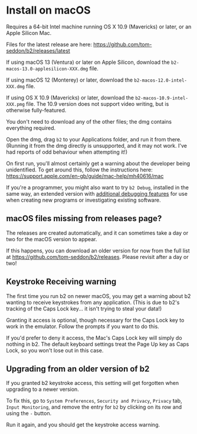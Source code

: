 # Install on macOS

Requires a 64-bit Intel machine running OS X 10.9 (Mavericks) or
later, or an Apple Silicon Mac.

Files for the latest release are here:
https://github.com/tom-seddon/b2/releases/latest

If using macOS 13 (Ventura) or later on Apple Silicon, download the
`b2-macos-13.0-applesilicon-XXX.dmg` file.

If using macOS 12 (Monterey) or later, download the
`b2-macos-12.0-intel-XXX.dmg` file.

If using OS X 10.9 (Mavericks) or later, download the
`b2-macos-10.9-intel-XXX.pmg` file. The 10.9 version does not support
video writing, but is otherwise fully-featured.

You don't need to download any of the other files; the dmg contains
everything required.

Open the dmg, drag `b2` to your Applications folder, and run it from
there. (Running it from the dmg directly is unsupported, and it may
not work. I've had reports of odd behaviour when attempting it!)

On first run, you'll almost certainly get a warning about the
developer being unidentified. To get around this, follow the
instructions here:
https://support.apple.com/en-gb/guide/mac-help/mh40616/mac

If you're a programmer, you might also want to try `b2 Debug`,
installed in the same way, an extended version with [additional
debugging features](./Debug-version.md) for use when creating new
programs or investigating existing software.

## macOS files missing from releases page?

The releases are created automatically, and it can sometimes take a
day or two for the macOS version to appear.

If this happens, you can download an older version for now from the
full list at https://github.com/tom-seddon/b2/releases. Please revisit
after a day or two!

## Keystroke Receiving warning

The first time you run b2 on newer macOS, you may get a warning about
b2 wanting to receive keystrokes from any application. (This is due to
b2's tracking of the Caps Lock key... it isn't trying to steal your
data!)

Granting it access is optional, though necessary for the Caps Lock key
to work in the emulator. Follow the prompts if you want to do this.

If you'd prefer to deny it access, the Mac's Caps Lock key will simply
do nothing in b2. The default keyboard settings treat the Page Up key
as Caps Lock, so you won't lose out in this case.

## Upgrading from an older version of b2

If you granted b2 keystroke access, this setting will get forgotten
when upgrading to a newer version.

To fix this, go to `System Preferences`, `Security and Privacy`,
`Privacy` tab, `Input Monitoring`, and remove the entry for `b2` by
clicking on its row and using the `-` button.

Run it again, and you should get the keystroke access warning.
